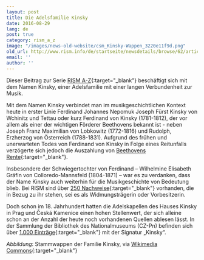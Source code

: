 ```yaml
---
layout: post
title: Die Adelsfamilie Kinsky
date: 2016-08-29
lang: de
post: true
category: rism_a_z
image: "/images/news-old-website/csm_Kinsky-Wappen_3220e11f9d.png"
old_url: http://www.rism.info/de/startseite/newsdetails/browse/62/article/64/the-house-of-kinsky.html
email: ''
author: ''
---
```


Dieser Beitrag zur Serie [RISM A-Z](/news-archive/rism_a_z){:target="_blank"} beschäftigt sich mit dem Namen Kinsky, einer Adelsfamilie mit einer langen Verbundenheit zur Musik.

Mit dem Namen Kinsky verbindet man im musikgeschichtlichen Kontext heute in erster Linie Ferdinand Johannes Nepomuk Joseph Fürst Kinsky von Wchinitz und Tettau oder kurz Ferdinand von Kinsky (1781-1812), der vor allem als einer der wichtigen Förderer Beethovens bekannt ist - neben Joseph Franz Maximilian von Lobkowitz (1772-1816) und Rudolph, Erzherzog von Österreich (1788-1831). Aufgrund des frühen und unerwarteten Todes von Ferdinand von Kinsky in Folge eines Reitunfalls verzögerte sich jedoch die Auszahlung von [Beethovens Rente](http://www.beethoven-haus-bonn.de/sixcms/detail.php/35278){:target="_blank"}.

Insbesondere der Schwiegertochter von Ferdinand – Wilhelmine Elisabeth Gräfin von Colloredo-Mannsfeld (1804-1871) – war es zu verdanken, dass der Name Kinsky auch weiterhin für die Musikgeschichte von Bedeutung blieb. Bei RISM sind über [250 Nachweise](https://opac.rism.info/search?View=rism&q=Colloredo-Mannsfeld){:target="_blank"} vorhanden, die in Bezug zu ihr stehen, sei es als Widmungsträgerin oder Vorbesitzerin.

Doch schon im 18. Jahrhundert hatten die Adelskapellen des Hauses Kinsky in Prag und Česká Kamenice einen hohen Stellenwert, der sich alleine schon an der Anzahl der heute noch vorhandenen Quellen ablesen lässt. In der Sammlung der Bibliothek des Nationalmuseums (CZ-Pn) befinden sich über [1.000 Einträge](https://opac.rism.info/search?View=rism&callno=Kinsky){:target="_blank"} mit der Signatur „Kinsky“.

_Abbildung_: Stammwappen der Familie Kinsky, via [Wikimedia Commons](https://de.wikipedia.org/wiki/Datei:Kinsky-Wappen.png){:target="_blank"}

